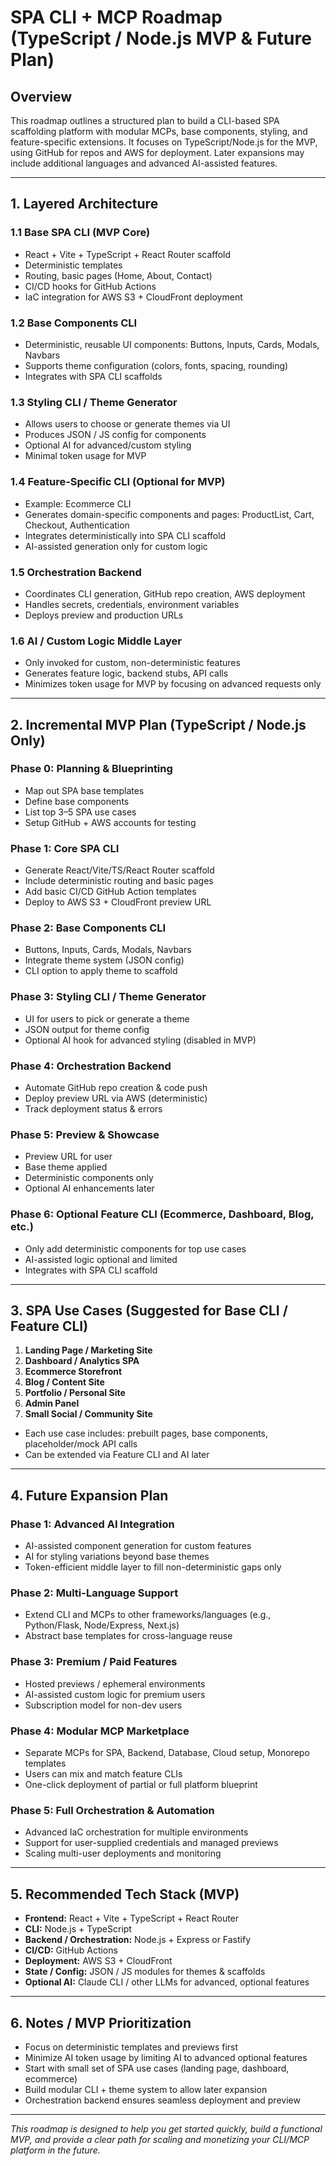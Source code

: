 # SPA CLI + MCP Roadmap (TypeScript / Node.js MVP & Future Plan)

## Overview

This roadmap outlines a structured plan to build a CLI-based SPA scaffolding platform with modular MCPs, base components, styling, and feature-specific extensions. It focuses on TypeScript/Node.js for the MVP, using GitHub for repos and AWS for deployment. Later expansions may include additional languages and advanced AI-assisted features.

---

## 1. Layered Architecture

### 1.1 Base SPA CLI (MVP Core)

- React + Vite + TypeScript + React Router scaffold
- Deterministic templates
- Routing, basic pages (Home, About, Contact)
- CI/CD hooks for GitHub Actions
- IaC integration for AWS S3 + CloudFront deployment

### 1.2 Base Components CLI

- Deterministic, reusable UI components: Buttons, Inputs, Cards, Modals, Navbars
- Supports theme configuration (colors, fonts, spacing, rounding)
- Integrates with SPA CLI scaffolds

### 1.3 Styling CLI / Theme Generator

- Allows users to choose or generate themes via UI
- Produces JSON / JS config for components
- Optional AI for advanced/custom styling
- Minimal token usage for MVP

### 1.4 Feature-Specific CLI (Optional for MVP)

- Example: Ecommerce CLI
- Generates domain-specific components and pages: ProductList, Cart, Checkout, Authentication
- Integrates deterministically into SPA CLI scaffold
- AI-assisted generation only for custom logic

### 1.5 Orchestration Backend

- Coordinates CLI generation, GitHub repo creation, AWS deployment
- Handles secrets, credentials, environment variables
- Deploys preview and production URLs

### 1.6 AI / Custom Logic Middle Layer

- Only invoked for custom, non-deterministic features
- Generates feature logic, backend stubs, API calls
- Minimizes token usage for MVP by focusing on advanced requests only

---

## 2. Incremental MVP Plan (TypeScript / Node.js Only)

### Phase 0: Planning & Blueprinting

- Map out SPA base templates
- Define base components
- List top 3–5 SPA use cases
- Setup GitHub + AWS accounts for testing

### Phase 1: Core SPA CLI

- Generate React/Vite/TS/React Router scaffold
- Include deterministic routing and basic pages
- Add basic CI/CD GitHub Action templates
- Deploy to AWS S3 + CloudFront preview URL

### Phase 2: Base Components CLI

- Buttons, Inputs, Cards, Modals, Navbars
- Integrate theme system (JSON config)
- CLI option to apply theme to scaffold

### Phase 3: Styling CLI / Theme Generator

- UI for users to pick or generate a theme
- JSON output for theme config
- Optional AI hook for advanced styling (disabled in MVP)

### Phase 4: Orchestration Backend

- Automate GitHub repo creation & code push
- Deploy preview URL via AWS (deterministic)
- Track deployment status & errors

### Phase 5: Preview & Showcase

- Preview URL for user
- Base theme applied
- Deterministic components only
- Optional AI enhancements later

### Phase 6: Optional Feature CLI (Ecommerce, Dashboard, Blog, etc.)

- Only add deterministic components for top use cases
- AI-assisted logic optional and limited
- Integrates with SPA CLI scaffold

---

## 3. SPA Use Cases (Suggested for Base CLI / Feature CLI)

1. **Landing Page / Marketing Site**
2. **Dashboard / Analytics SPA**
3. **Ecommerce Storefront**
4. **Blog / Content Site**
5. **Portfolio / Personal Site**
6. **Admin Panel**
7. **Small Social / Community Site**

- Each use case includes: prebuilt pages, base components, placeholder/mock API calls
- Can be extended via Feature CLI and AI later

---

## 4. Future Expansion Plan

### Phase 1: Advanced AI Integration

- AI-assisted component generation for custom features
- AI for styling variations beyond base themes
- Token-efficient middle layer to fill non-deterministic gaps only

### Phase 2: Multi-Language Support

- Extend CLI and MCPs to other frameworks/languages (e.g., Python/Flask, Node/Express, Next.js)
- Abstract base templates for cross-language reuse

### Phase 3: Premium / Paid Features

- Hosted previews / ephemeral environments
- AI-assisted custom logic for premium users
- Subscription model for non-dev users

### Phase 4: Modular MCP Marketplace

- Separate MCPs for SPA, Backend, Database, Cloud setup, Monorepo templates
- Users can mix and match feature CLIs
- One-click deployment of partial or full platform blueprint

### Phase 5: Full Orchestration & Automation

- Advanced IaC orchestration for multiple environments
- Support for user-supplied credentials and managed previews
- Scaling multi-user deployments and monitoring

---

## 5. Recommended Tech Stack (MVP)

- **Frontend:** React + Vite + TypeScript + React Router
- **CLI:** Node.js + TypeScript
- **Backend / Orchestration:** Node.js + Express or Fastify
- **CI/CD:** GitHub Actions
- **Deployment:** AWS S3 + CloudFront
- **State / Config:** JSON / JS modules for themes & scaffolds
- **Optional AI:** Claude CLI / other LLMs for advanced, optional features

---

## 6. Notes / MVP Prioritization

- Focus on deterministic templates and previews first
- Minimize AI token usage by limiting AI to advanced optional features
- Start with small set of SPA use cases (landing page, dashboard, ecommerce)
- Build modular CLI + theme system to allow later expansion
- Orchestration backend ensures seamless deployment and preview

---

_This roadmap is designed to help you get started quickly, build a functional MVP, and provide a clear path for scaling and monetizing your CLI/MCP platform in the future._
